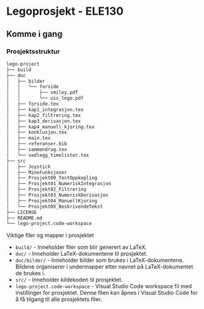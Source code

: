 # Legoprosjekt - ELE130

## Komme i gang

### Prosjektsstruktur

```sh
lego-project
├── build
├── doc
│   ├── bilder
│   │   └── forside
│   │       ├── smiley.pdf
│   │       └── uis_logo.pdf
│   ├── forside.tex
│   ├── kap1_integrasjon.tex
│   ├── kap2_filtrering.tex
│   ├── kap3_derivasjon.tex
│   ├── kap4_manuell_kjoring.tex
│   ├── konklusjon.tex
│   ├── main.tex
│   ├── referanser.bib
│   ├── sammendrag.tex
│   └── vedlegg_timelister.tex
├── src
│   ├── Joystick
│   ├── MineFunksjoner
│   ├── Prosjekt00_TestOppkopling
│   ├── Prosjekt01_NumeriskIntegrasjon
│   ├── Prosjekt02_Filtrering
│   ├── Prosjekt03_NumeriskDerivasjon
│   ├── Prosjekt04_ManuellKjoring
│   └── Prosjekt0X_BeskrivendeTekst
├── LICENSE
├── README.md
└── lego-project.code-workspace
```
Viktige filer og mapper i prosjektet
- `build/` - Inneholder filer som blir generert av LaTeX.
- `doc/` - Inneholder LaTeX-dokumentene til prosjektet.
- `doc/bilder/` - Inneholder bilder som brukes i LaTeX-dokumentene. Bildene organiserer i undermapper etter navnet på LaTeX-dokumentet de brukes i.
- `src/` - Inneholder kildekoden til prosjektet.
- `lego-project.code-workspace` - Visual Studio Code workspace fil med instillinger for prosjektet. Denne filen kan åpnes i Visual Studio Code for å få tilgang til alle prosjektets filer.